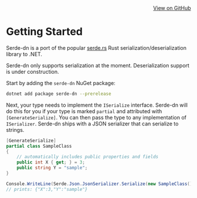 <div style="text-align: right;">
  <a style="color: var(--icons);" href="https://github.com/agocke/serde-dn">View on GitHub</a>
</div>

# Getting Started

Serde-dn is a port of the popular [serde.rs](https://serde.rs) Rust serialization/deserialization
library to .NET.

Serde-dn only supports serialization at the moment. Deserialization support is under construction.

Start by adding the `serde-dn` NuGet package:

```bash
dotnet add package serde-dn --prerelease
```

Next, your type needs to implement the `ISerialize` interface. Serde-dn will do this for you if your
type is marked `partial` and attributed with `[GenerateSerialize]`.  You can then pass the type to
any implementation of `ISerializer`. Serde-dn ships with a JSON serializer that can serialize to
strings.

```csharp
[GenerateSerialize]
partial class SampleClass
{     
    // automatically includes public properties and fields  
    public int X { get; } = 3;
    public string Y = "sample";
}

Console.WriteLine(Serde.Json.JsonSerializer.Serialize(new SampleClass()));
// prints: {"X":3,"Y":"sample"}
```